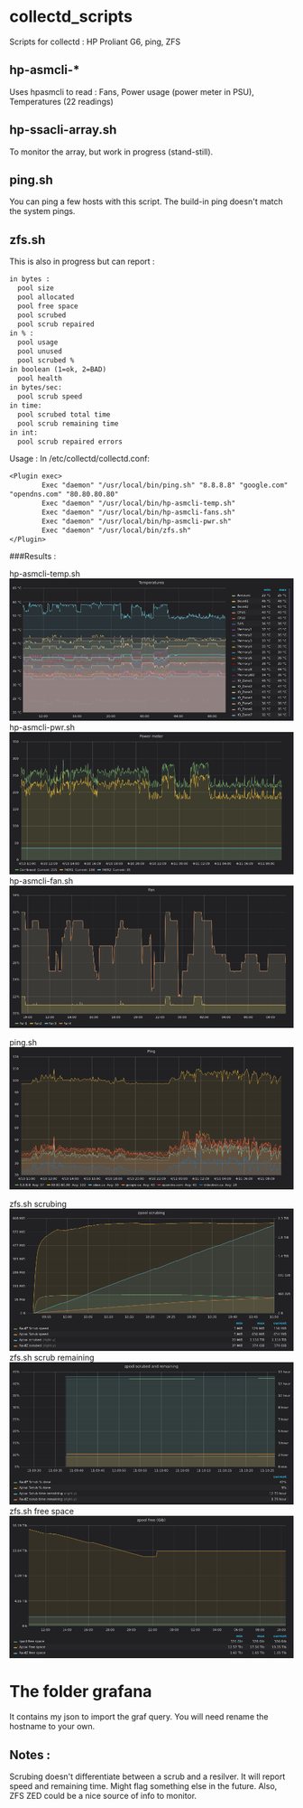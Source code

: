# collectd_scripts
Scripts for collectd : HP Proliant G6, ping, ZFS

## hp-asmcli-*
Uses hpasmcli to read :
Fans,
Power usage (power meter in PSU),
Temperatures (22 readings)

## hp-ssacli-array.sh
To monitor the array, but work in progress (stand-still).

## ping.sh
You can ping a few hosts with this script. The build-in ping doesn't match the system pings.

## zfs.sh
This is also in progress but can report : 
```
in bytes :
  pool size
  pool allocated
  pool free space
  pool scrubed
  pool scrub repaired
in % :
  pool usage
  pool unused
  pool scrubed % 
in boolean (1=ok, 2=BAD)
  pool health
in bytes/sec:
  pool scrub speed
in time:
  pool scrubed total time
  pool scrub remaining time
in int:
  pool scrub repaired errors
  ```
  
  Usage :
In /etc/collectd/collectd.conf:
```
<Plugin exec>
        Exec "daemon" "/usr/local/bin/ping.sh" "8.8.8.8" "google.com" "opendns.com" "80.80.80.80"
        Exec "daemon" "/usr/local/bin/hp-asmcli-temp.sh"
        Exec "daemon" "/usr/local/bin/hp-asmcli-fans.sh"
        Exec "daemon" "/usr/local/bin/hp-asmcli-pwr.sh"
        Exec "daemon" "/usr/local/bin/zfs.sh"
</Plugin>
```

###Results :

hp-asmcli-temp.sh
![alt text](images/hp-asmcli-temp.png "Temperatures")
hp-asmcli-pwr.sh
![alt text](images/hp-asmcli-pwr.png "Power")
hp-asmcli-fan.sh
![alt text](images/hp-asmcli-fan.png "Fan")

ping.sh
![alt text](images/ping.png "Ping")

zfs.sh scrubing
![alt text](images/zfs-scrubing.png "Scrubing")
zfs.sh scrub remaining
![alt text](images/zfs-scrub_remaining.png "Scrub remaining")
zfs.sh free space
![alt text](images/zfs-free.png "Free")

# The folder grafana 
It contains my json to import the graf query.
You will need rename the hostname to your own.

## Notes :
Scrubing doesn't differentiate between a scrub and a resilver. It will report speed and remaining time. Might flag something else in the future.
Also, ZFS ZED could be a nice source of info to monitor.
